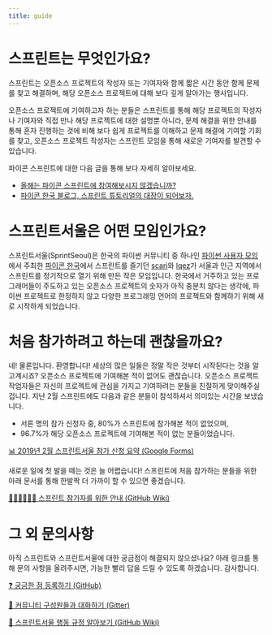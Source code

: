 ```yaml
---
title: guide
---
```


# 스프린트는 무엇인가요?

스프린트는 오픈소스 프로젝트의 작성자 또는 기여자와 함께 짧은 시간 동안 함께 문제를 찾고 해결하며, 
해당 오픈소스 프로젝트에 대해 보다 깊게 알아가는 행사입니다.

오픈소스 프로젝트에 기여하고자 하는 분들은 스프린트를 통해 해당 프로젝트의 작성자나 기여자와 
직접 만나 해당 프로젝트에 대한 설명뿐 아니라, 문제 해결을 위한 안내를 통해 혼자 진행하는 것에 
비해 보다 쉽게 프로젝트를 이해하고 문제 해결에 기여할 기회를 찾고, 오픈소스 프로젝트 작성자는 
스프린트 모임을 통해 새로운 기여자를 발견할 수 있습니다.

파이콘 스프린트에 대한 다음 글을 통해 보다 자세히 알아보세요.

* [올해는 파이콘 스프린트에 참여해보시지 않겠습니까?](https://muchtrans.com/translations/why-not-join-sprints-this-year-at-pycon.ko.html?hide-original=true)
* [파이콘 한국 블로그, 스프린트 튜토리얼의 대장이 되어보자.](https://blog.pycon.kr/2017/07/11/tutorial-and-sprint/)

# 스프린트서울은 어떤 모임인가요?

스프린트서울(SprintSeoul)은 한국의 파이썬 커뮤니티 중 하나인 
[파이썬 사용자 모임](https://www.facebook.com/groups/pythonkorea/)에서 주최한 
[파이콘 한국](https://www.pycon.kr/)에서 스프린트를 즐기던 
[scari](https://github.com/scari)와 [lqez](https://github.com/lqez)가 서울과 
인근 지역에서 스프린트를 정기적으로 열기 위해 만든 작은 모임입니다. 한국에서 거주하고 있는 
프로그래머들이 주도하고 있는 오픈소스 프로젝트의 숫자가 아직 충분치 않다는 생각에, 파이썬 프로젝트로 
한정하지 않고 다양한 프로그래밍 언어의 프로젝트와 함께하기 위해 새로 시작하게 되었습니다.

# 처음 참가하려고 하는데 괜찮을까요?

네! 물론입니다. 환영합니다! 세상의 많은 일들은 정말 작은 것부터 시작된다는 것을 알고계시죠?
오픈소스 프로젝트에 기여해본 적이 없어도 괜찮습니다. 오픈소스 프로젝트 작업자들은 자신의 프로젝트에
관심을 가지고 기여하려는 분들을 친절하게 맞이해주실 겁니다. 지난 2월 스프린트에도 다음과 같은 분들이
참석하셔서 의미있는 시간을 보냈습니다.

* 서른 명의 참가 신청자 중, 80%가 스프린트에 참가해본 적이 없었으며,
* 96.7%가 해당 오픈소스 프로젝트에 기여해본 적이 없는 분들이었습니다.

[📊 2019년 2월 스프린트서울 참가 신청 요약 (Google Forms)](https://docs.google.com/forms/d/1YVoPqWhQZu_TeSLZewtT8wyAUMnzaXB2kOESLMmw4Wc/viewanalytics)

새로운 일에 첫 발을 떼는 것은 늘 어렵습니다! 스프린트에 처음 참가하는 분들을 위한 아래 문서를 통해 한발짝 더 가까이 할 수 있으면 좋겠습니다.

[🏃🏼‍♀️🏃🏼‍♂️ 스프린트 참가자를 위한 안내 (GitHub Wiki)](https://github.com/sprintseoul/general/wiki/for-sprint-beginners)

# 그 외 문의사항

아직 스프린트와 스프린트서울에 대한 궁금점이 해결되지 않으셨나요? 아래 링크를 통해 문의 사항을 
올려주시면, 가능한 빨리 답을 드릴 수 있도록 하겠습니다. 감사합니다.

[❓ 궁금한 점 등록하기 (GitHub)](https://github.com/sprintseoul/general/issues)

[💬 커뮤니티 구성원들과 대화하기 (Gitter)](https://gitter.im/sprintseoul/community)

[📜 스프린트서울 행동 규정 알아보기 (GitHub Wiki)](https://github.com/sprintseoul/general/wiki/SprintSeoul-Code-of-Conduct)
